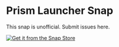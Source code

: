 # Prism Launcher Snap

This snap is unofficial. Submit issues here.

[![Get it from the Snap Store](https://snapcraft.io/static/images/badges/en/snap-store-black.svg)](https://snapcraft.io/prismlauncher-alponaut)
